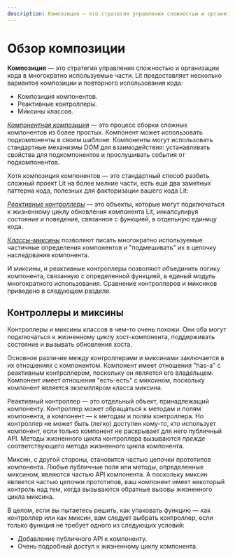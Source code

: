 ```yaml
---
description: Композиция — это стратегия управления сложностью и организации кода в многократно используемые части. Lit предоставляет несколько вариантов композиции и повторного использования кода
---
```


# Обзор композиции

**Композиция** — это стратегия управления сложностью и организации кода в многократно используемые части. Lit предоставляет несколько вариантов композиции и повторного использования кода:

-   Композиция компонентов.
-   Реактивные контроллеры.
-   Миксины классов.

[_Компонентная композиция_](component-composition.md) — это процесс сборки сложных компонентов из более простых. Компонент может использовать подкомпоненты в своем шаблоне. Компоненты могут использовать стандартные механизмы DOM для взаимодействия: устанавливать свойства для подкомпонентов и прослушивать события от подкомпонентов.

Хотя композиция компонентов — это стандартный способ разбить сложный проект Lit на более мелкие части, есть еще два заметных паттерна кода, полезных для факторизации вашего кода Lit:

[_Реактивные контроллеры_](controllers.md) — это объекты, которые могут подключаться к жизненному циклу обновления компонента Lit, инкапсулируя состояние и поведение, связанное с функцией, в отдельную единицу кода.

[_Классы-миксины_](mixins.md) позволяют писать многократно используемые частичные определения компонентов и "подмешивать" их в цепочку наследования компонента.

И миксины, и реактивные контроллеры позволяют объединить логику компонента, связанную с определенной функцией, в единый модуль многократного использования. Сравнение контроллеров и миксинов приведено в следующем разделе.

## Контроллеры и миксины

Контроллеры и миксины классов в чем-то очень похожи. Они оба могут подключаться к жизненному циклу хост-компонента, поддерживать состояние и вызывать обновления хоста.

Основное различие между контроллерами и миксинами заключается в их отношениях с компонентом. Компонент имеет отношения "has-a" с реактивным контроллером, поскольку он является его владельцем. Компонент имеет отношения "есть-есть" с миксином, поскольку компонент является экземпляром класса миксина.

Реактивный контроллер — это отдельный объект, принадлежащий компоненту. Контроллер может обращаться к методам и полям компонента, а компонент — к методам и полям контроллера. Но контроллер не может быть (легко) доступен кому-то, кто использует компонент, если только компонент не раскрывает для него публичный API. Методы жизненного цикла контроллера вызываются _прежде_ соответствующего метода жизненного цикла компонента.

Миксин, с другой стороны, становится частью цепочки прототипов компонента. Любые публичные поля или методы, определенные миксином, являются частью API компонента. А поскольку миксин является частью цепочки прототипов, ваш компонент имеет некоторый контроль над тем, когда вызываются обратные вызовы жизненного цикла миксина.

В целом, если вы пытаетесь решить, как упаковать функцию — как контроллер или как миксин, вам следует выбрать контроллер, если только функция не требует одного из следующих условий:

-   Добавление публичного API к компоненту.
-   Очень подробный доступ к жизненному циклу компонента.
